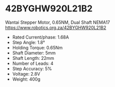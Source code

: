 # 42BYGHW920L21B2
Wantai Stepper Motor, 0.65NM, Dual Shaft NEMA17
https://www.robotics.org.za/42BYGHW920L21B2

- Rated Current/phase: 1.68A
- Step Angle: 1.8°
- Holding Torque: 0.65Nm
- Shaft Diameter: 5mm
- Shaft Length: 22mm
- Number of Leads: 4
- Step Accuracy: 5%
- Voltage: 2.8V
- Weight: 400g
